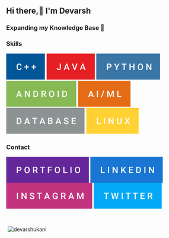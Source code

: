 
## Hi there,👋 I'm Devarsh <br>
### Expanding my Knowledge Base 🧠



<h3 align="left">Skills</h3>

![c++](https://github.com/devarshukani/devarshukani/blob/master/c%2B%2B.svg)
![Java](https://github.com/devarshukani/devarshukani/blob/master/java.svg)
![Python](https://github.com/devarshukani/devarshukani/blob/master/python.svg)
![Android](https://github.com/devarshukani/devarshukani/blob/master/android.svg)
![AI/ML](https://github.com/devarshukani/devarshukani/blob/master/ai_ml.svg)
![Database](https://github.com/devarshukani/devarshukani/blob/master/database.svg)
![Linux](https://github.com/devarshukani/devarshukani/blob/master/linux.svg)

<h3 align="left">Contact</h3>

<a href="https://devarshukani.github.io" target="blank"><img align="center" src="https://github.com/devarshukani/devarshukani/blob/master/portfolio.svg" alt="devarshukani"/></a>
<a href="https://linkedin.com/in/devarshukani" target="blank"><img align="center" src="https://github.com/devarshukani/devarshukani/blob/master/linkedin.svg" alt="devarshukani"/></a>
<a href="https://instagram.com/devarshukani" target="blank"><img align="center" src="https://github.com/devarshukani/devarshukani/blob/master/instagram.svg" alt="devarshukani"/></a>
<a href="https://twitter.com/devarshukani" target="blank"><img align="center" src="https://github.com/devarshukani/devarshukani/blob/master/twitter.svg" alt="devarshukani"/></a>

<br />

<p>&nbsp;<img align="center" src="https://github-readme-stats.vercel.app/api?username=devarshukani&show_icons=true&locale=en" alt="devarshukani" /></p>

